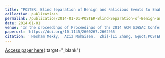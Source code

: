 ```yaml
---
title: "POSTER: Blind Separation of Benign and Malicious Events to Enable Accurate Malware Family Classification"
collection: publications
permalink: /publication/2014-01-01-POSTER-Blind-Separation-of-Benign-and-Malicious-Events-to-Enable-Accurate-Malware-Family-Classification
date: 2014-01-01
venue: 'In the proceedings of Proceedings of the 2014 ACM SIGSAC Conference on Computer and Communications Security, Scottsdale, AZ, USA, November 3-7, 2014'
paperurl: 'https://doi.org/10.1145/2660267.2662365'
citation: ' Hesham Mekky,  Aziz Mohaisen,  Zhi{-}Li Zhang, &quot;POSTER: Blind Separation of Benign and Malicious Events to Enable Accurate Malware Family Classification.&quot; In the proceedings of Proceedings of the 2014 ACM SIGSAC Conference on Computer and Communications Security, Scottsdale, AZ, USA, November 3-7, 2014, 2014.'
---
```

[Access paper here](https://doi.org/10.1145/2660267.2662365){:target="_blank"}

